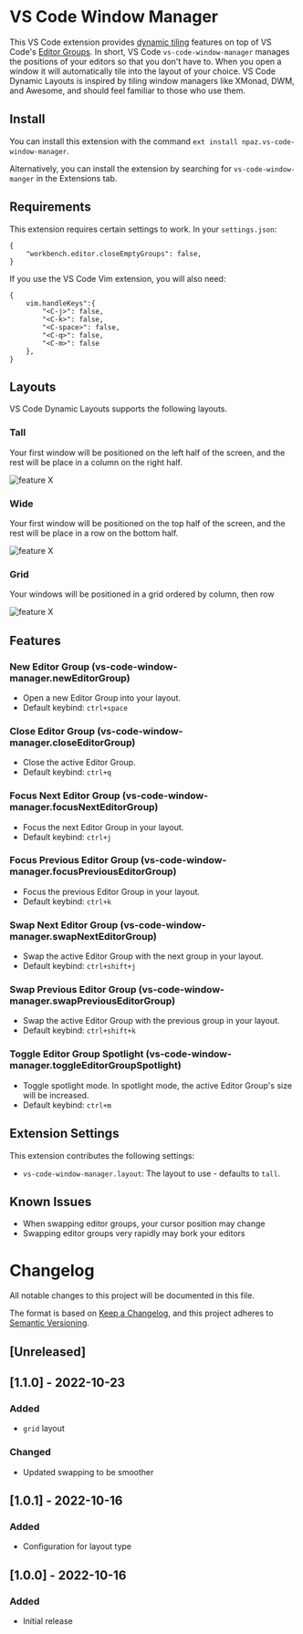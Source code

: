 # VS Code Window Manager

This VS Code extension provides [dynamic tiling](https://en.wikipedia.org/wiki/Dynamic_window_manager) features on top of VS Code's [Editor Groups](https://code.visualstudio.com/docs/getstarted/userinterface#_editor-groups). In short, VS Code `vs-code-window-manager` manages the positions of your editors so that you don't have to. When you open a window it will automatically tile into the layout of your choice. VS Code Dynamic Layouts is inspired by tiling window managers like XMonad, DWM, and Awesome, and should feel familiar to those who use them.

## Install

You can install this extension with the command `ext install npaz.vs-code-window-manager`.

Alternatively, you can install the extension by searching for `vs-code-window-manger` in the Extensions tab.

## Requirements

This extension requires certain settings to work. In your `settings.json`:

```
{
	"workbench.editor.closeEmptyGroups": false,
}
```

If you use the VS Code Vim extension, you will also need:

```
{
	vim.handleKeys":{
		"<C-j>": false,
		"<C-k>": false,
		"<C-space>": false,
		"<C-q>": false,
		"<C-m>": false
	},
}
```

## Layouts

VS Code Dynamic Layouts supports the following layouts.

### Tall

Your first window will be positioned on the left half of the screen, and the rest will be place in a column on the right half.

![feature X](https://raw.githubusercontent.com/nickmpaz/vs-code-window-manager/main/images/layout-tall.png)

### Wide

Your first window will be positioned on the top half of the screen, and the rest will be place in a row on the bottom half.

![feature X](https://raw.githubusercontent.com/nickmpaz/vs-code-window-manager/main/images/layout-wide.png)

### Grid

Your windows will be positioned in a grid ordered by column, then row

![feature X](https://raw.githubusercontent.com/nickmpaz/vs-code-window-manager/main/images/layout-grid.png)

## Features

### New Editor Group (vs-code-window-manager.newEditorGroup)

- Open a new Editor Group into your layout.
- Default keybind: `ctrl+space`

### Close Editor Group (vs-code-window-manager.closeEditorGroup)

- Close the active Editor Group.
- Default keybind: `ctrl+q`

### Focus Next Editor Group (vs-code-window-manager.focusNextEditorGroup)

- Focus the next Editor Group in your layout.
- Default keybind: `ctrl+j`

### Focus Previous Editor Group (vs-code-window-manager.focusPreviousEditorGroup)

- Focus the previous Editor Group in your layout.
- Default keybind: `ctrl+k`

### Swap Next Editor Group (vs-code-window-manager.swapNextEditorGroup)

- Swap the active Editor Group with the next group in your layout.
- Default keybind: `ctrl+shift+j`

### Swap Previous Editor Group (vs-code-window-manager.swapPreviousEditorGroup)

- Swap the active Editor Group with the previous group in your layout.
- Default keybind: `ctrl+shift+k`

### Toggle Editor Group Spotlight (vs-code-window-manager.toggleEditorGroupSpotlight)

- Toggle spotlight mode. In spotlight mode, the active Editor Group's size will be increased.
- Default keybind: `ctrl+m`

## Extension Settings

This extension contributes the following settings:

- `vs-code-window-manager.layout`: The layout to use - defaults to `tall`.

## Known Issues

- When swapping editor groups, your cursor position may change
- Swapping editor groups very rapidly may bork your editors

# Changelog

All notable changes to this project will be documented in this file.

The format is based on [Keep a Changelog](https://keepachangelog.com/en/1.0.0/), and this project adheres to [Semantic Versioning](https://semver.org/spec/v2.0.0.html).

## [Unreleased]

## [1.1.0] - 2022-10-23

### Added

- `grid` layout

### Changed

- Updated swapping to be smoother

## [1.0.1] - 2022-10-16

### Added

- Configuration for layout type

## [1.0.0] - 2022-10-16

### Added

- Initial release
